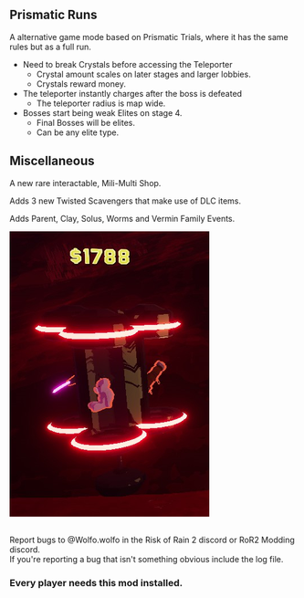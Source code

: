 ## Prismatic Runs
A alternative game mode based on Prismatic Trials, where it has the same rules but as a full run.

- Need to break Crystals before accessing the Teleporter
	- Crystal amount scales on later stages and larger lobbies.
	- Crystals reward money.
- The teleporter instantly charges after the boss is defeated
	- The teleporter radius is map wide.
- Bosses start being weak Elites on stage 4.
	- Final Bosses will be elites.
	- Can be any elite type.
 
 
## Miscellaneous
A new rare interactable, Mili-Multi Shop.

Adds 3 new Twisted Scavengers that make use of DLC items.

Adds Parent, Clay, Solus, Worms and Vermin Family Events.

![Image of Red Multishop](https://raw.githubusercontent.com/WolfoIsBestWolf/ror2-LittleGameplayTweaks/main/modPageImages/ltgRedMulti.png)





##


Report bugs to @Wolfo.wolfo in the Risk of Rain 2 discord or RoR2 Modding discord.\
If you're reporting a bug that isn't something obvious include the log file.

### Every player needs this mod installed.
